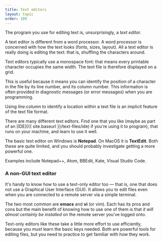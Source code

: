 ```yaml
---
title: Text editors
layout: topic
order: 109
---
```


The program you use for editing text is, unsurprisingly, a _text editor_.

A text editor is different from a word processor. A word processor is concerned
with how the text looks (fonts, sizes, layout). All a text editor is really
doing is editing the text: that is, shuffling the characters around.

Text editors typically use a monospace font: that means every printable
character occupies the same width. The text file is therefore displayed on a
grid.

This is useful because it means you can identify the position of a character
in the file by its line number, and its column number. This information is
often provided in diagnostic messages (or error messages) when you are
programming.

Using _line:column_ to identify a location within a text file is an implicit
feature of the text file format.

There are many different text editors. Find one that you like (maybe as part
of an [IDE]({{ site.baseurl }}/text-files/ide) if you're using it to program),
that runs on your machine, and learn to use it well.

The basic text editor on Windows is **Notepad**. On MacOS it is **TextEdit**.
Both these are quite limited, and you should probably investigate getting a
more powerful one.

Examples include Notepad++, Atom, BBEdit, Kate, Visual Studio Code.

### A non-GUI text editor

It's handy to know how to use a text-only editor too — that is, one that does
not use a Graphical User Interface (GUI). It allows you to edit files even when
you are connected to a remote server via a simple terminal.

The two most common are **emacs** and **vi** (or vim). Each has its pros and
cons but the main benefit of knowing how to use one of them is that _it will
almost certainly be installed_ on the remote server you've logged onto.

Text-only editors like these take a little more effort to use efficiently,
because you _must_ learn the basic keys needed. Both are powerful tools for
editing files, but you need to practice to get familiar with how they work.
